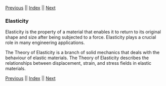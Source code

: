[Previous](StressField.md) || [Index](../../index.md) || [Next](ConstitutiveRelations.md)

### Elasticity

Elasticity is the property of a material that 
enables it to return to its original shape 
and size after being subjected to a force. 
Elasticity plays a crucial role in many 
engineering applications.

The Theory of Elasticity is a branch of solid 
mechanics that deals with the behaviour of 
elastic materials.  The Theory of Elasticity 
describes the relationships between 
displacement, strain, and stress fields in 
elastic materials.

[Previous](StressField.md) || [Index](../../index.md) || [Next](ConstitutiveRelations.md)
